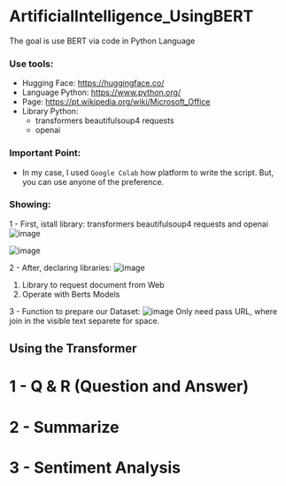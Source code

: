 # ArtificialIntelligence_UsingBERT
The goal is use BERT via code in Python Language

### Use tools:

- Hugging Face: https://huggingface.co/
- Language Python: https://www.python.org/
- Page: https://pt.wikipedia.org/wiki/Microsoft_Office
- Library Python:
   * transformers  beautifulsoup4 requests
   * openai

### Important Point:

- In my case, I used ``` Google Colab ``` how platform to write the script. But, you can use anyone of the preference.

### Showing:

1 - First, istall library: transformers  beautifulsoup4 requests and openai
![image](https://github.com/user-attachments/assets/aff7dfa0-0ef5-45f9-a750-82a252e8ae02)

![image](https://github.com/user-attachments/assets/0856a765-c46b-404d-91ac-4d4b59ecb80e)

2 - After, declaring libraries:
![image](https://github.com/user-attachments/assets/34508df2-c71d-49ed-b977-3f1c63415f32)
   1) Library to request document from Web
   2) Operate with Berts Models 

3 - Function to prepare our Dataset:
![image](https://github.com/user-attachments/assets/9c672210-ffbc-4b82-8064-bf4ce6a5d968)
Only need pass URL, where join in the visible text separete for space.

## Using the Transformer
# 1 - Q & R (Question and Answer)

# 2 - Summarize

# 3 - Sentiment Analysis 
